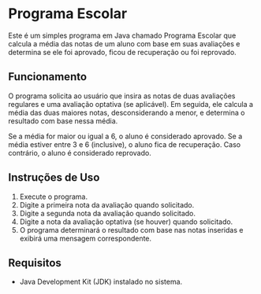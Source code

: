 # Programa Escolar

Este é um simples programa em Java chamado Programa Escolar que calcula a média das notas de um aluno com base em suas avaliações e determina se ele foi aprovado, ficou de recuperação ou foi reprovado.

## Funcionamento

O programa solicita ao usuário que insira as notas de duas avaliações regulares e uma avaliação optativa (se aplicável). Em seguida, ele calcula a média das duas maiores notas, desconsiderando a menor, e determina o resultado com base nessa média.

Se a média for maior ou igual a 6, o aluno é considerado aprovado. Se a média estiver entre 3 e 6 (inclusive), o aluno fica de recuperação. Caso contrário, o aluno é considerado reprovado.

## Instruções de Uso

1. Execute o programa.
2. Digite a primeira nota da avaliação quando solicitado.
3. Digite a segunda nota da avaliação quando solicitado.
4. Digite a nota da avaliação optativa (se houver) quando solicitado.
5. O programa determinará o resultado com base nas notas inseridas e exibirá uma mensagem correspondente.

## Requisitos

- Java Development Kit (JDK) instalado no sistema.

